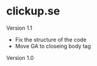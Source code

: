# clickup.se

Version 1.1
* Fix the structure of the code
* Move GA to closeing body tag

Version 1.0
